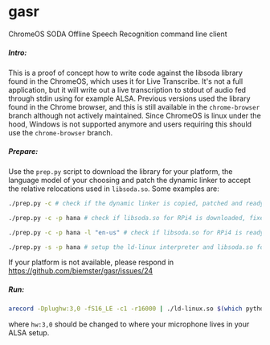 # gasr
ChromeOS SODA Offline Speech Recognition command line client

##### Intro:
This is a proof of concept how to write code against the libsoda library found in the ChromeOS, which uses it for Live Transcribe.
It's not a full application, but it will write out a live transcription to stdout of audio fed through stdin using for example ALSA.
Previous versions used the library found in the Chrome browser, and this is still available in the `chrome-browser` branch although
not actively maintained. Since ChromeOS is linux under the hood, Windows is not supported anymore and users requiring this should
use the `chrome-browser` branch.

##### Prepare:
Use the `prep.py` script to download the library for your platform, the language model of your choosing and patch the dynamic linker
to accept the relative relocations used in `libsoda.so`. Some examples are:
```bash
./prep.py -c # check if the dynamic linker is copied, patched and ready
```
```bash
./prep.py -c -p hana # check if libsoda.so for RPi4 is downloaded, fixed and ready
```
```bash
./prep.py -c -p hana -l "en-us" # check if libsoda.so for RPi4 is ready, and the en-us model
```
```bash
./prep.py -s -p hana # setup the ld-linux interpreter and libsoda.so for RPi4
```
If your platform is not available, please respond in https://github.com/biemster/gasr/issues/24

##### Run:
```bash
arecord -Dplughw:3,0 -fS16_LE -c1 -r16000 | ./ld-linux.so $(which python3) gasr.py 2>/dev/null
```
where `hw:3,0` should be changed to where your microphone lives in your ALSA setup.
